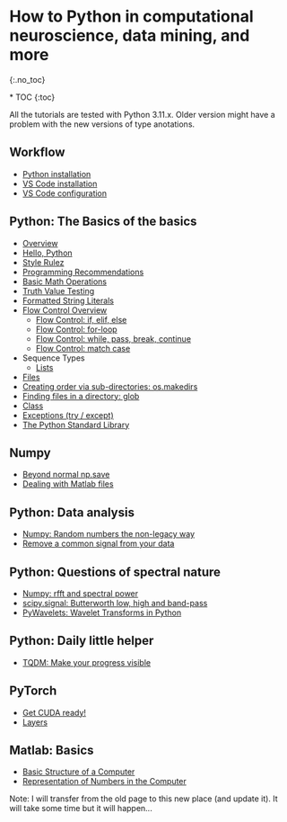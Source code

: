 # How to Python in computational neuroscience, data mining, and more 
{:.no_toc}

<nav markdown="1" class="toc-class">
* TOC
{:toc}
</nav>

All the tutorials are tested with Python 3.11.x. Older version might have a problem with the new versions of type anotations. 

## Workflow
* [Python installation](workflow/python_pure/README.md)
* [VS Code installation](workflow/vscode_install/README.md)
* [VS Code configuration](workflow/vscode_config/README.md)


## Python: The Basics of the basics
* [Overview](python_basics/where_to_start/README.md)
* [Hello, Python](python_basics/hello_python/README.md)
* [Style Rulez](python_basics/style_rulez/README.md)
* [Programming Recommendations](python_basics/programming_recommendations/README.md)
* [Basic Math Operations](python_basics/basic_math_operations/README.md)
* [Truth Value Testing](python_basics/truth_value_testing/README.md)
* [Formatted String Literals](python_basics/formatted_string_literals/README.md)
* [Flow Control Overview](python_basics/flow_control_overview/README.md)
  - [Flow Control: if, elif, else](python_basics/if/README.md)
  - [Flow Control: for-loop](python_basics/for/README.md)
  - [Flow Control: while, pass, break, continue](python_basics/while/README.md)
  - [Flow Control: match case](python_basics/match/README.md)
* Sequence Types
  - [Lists](python_basics/list/README.md)
* [Files](python_basics/files/README.md)
* [Creating order via sub-directories: os.makedirs](python_basics/os_makedirs/README.md)
* [Finding files in a directory: glob](python_basics/glob/README.md)
* [Class](python_basics/class/README.md)
* [Exceptions (try / except)](python_basics/exceptions/README.md)
* [The Python Standard Library​](python_basics/standard_libraries/README.md)


## Numpy
* [Beyond normal np.save](numpy_save_special/README.md)
* [Dealing with Matlab files](numpy_mat_files/README.md)

## Python: Data analysis

* [Numpy: Random numbers the non-legacy way](numpy_random/README.md)
* [Remove a common signal from your data](SVD_data_cleaning/README.md)

## Python: Questions of spectral nature

* [Numpy: rfft and spectral power](numpy_fft_1/README.md)
* [scipy.signal: Butterworth low, high and band-pass](scipy.signal_butterworth/README.md)
* [PyWavelets: Wavelet Transforms in Python](pywavelet/README.md)


## Python: Daily little helper

* [TQDM: Make your progress visible](TQDM/README.md)

## PyTorch 
* [Get CUDA ready!](pytorch/cuda/README.md)
* [Layers](pytorch/layers/README.md)

## Matlab: Basics
* [Basic Structure of a Computer](matlab/1/README.md)
* [Representation of Numbers in the Computer](matlab/2/README.md)

Note: I will transfer from the old page to this new place (and update it). It will take some time but it will happen... 
